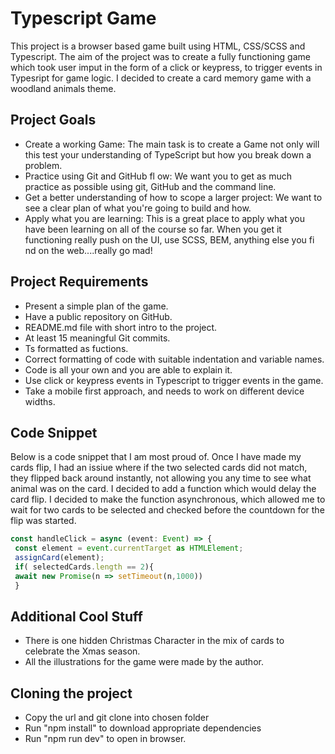 # Typescript Game

This project is a browser based game built using HTML, CSS/SCSS and Typescript. The aim of the project was to create a fully functioning game which took user imput in the form of a click or keypress, to trigger events in Typesript for game logic. I decided to create a card memory game with a woodland animals theme.  

## Project Goals

* Create a working Game: The main task is to create a Game not only will this test your understanding of TypeScript but how you
break down a problem.
* Practice using Git and GitHub fl ow: We want you to get as much practice as possible using git, GitHub and the command line.
* Get a better understanding of how to scope a larger project: We want to see a clear plan of what you're going to build and
how.
* Apply what you are learning: This is a great place to apply what you have been learning on all of the course so far. When you
get it functioning really push on the UI, use SCSS, BEM, anything else you fi nd on the web....really go mad!

## Project Requirements 

* Present a simple plan of the game.
* Have a public repository on GitHub.
* README.md file with short intro to the project.
* At least 15 meaningful Git commits.
* Ts formatted as fuctions.
* Correct formatting of code with suitable indentation and variable names.
* Code is all your own and you are able to explain it.
* Use click or keypress events in Typescript to trigger events in the game.
* Take a mobile first approach, and needs to work on different device widths.

 ## Code Snippet

 Below is a code snippet that I am most proud of. Once I have made my cards flip, I had an issiue where if the two selected cards did not match, they flipped back around instantly, not allowing you any time to see what animal was on the card. 
 I decided to add a function which would delay the card flip. I decided to make the function asynchronous, which allowed me to wait for two cards to be selected and checked before the countdown for the flip was started. 

 ```typescript
 const handleClick = async (event: Event) => {
  const element = event.currentTarget as HTMLElement;
  assignCard(element);
  if( selectedCards.length == 2){
  await new Promise(n => setTimeout(n,1000))
  }
```
## Additional Cool Stuff 

* There is one hidden Christmas Character in the mix of cards to celebrate the Xmas season.
* All the illustrations for the game were made by the author.

## Cloning the project

* Copy the url and git clone into chosen folder
* Run "npm install" to download appropriate dependencies
* Run "npm run dev" to open in browser.


